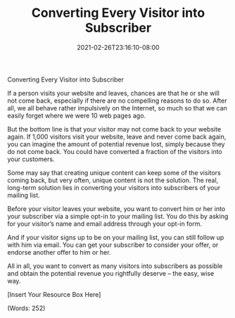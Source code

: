 ﻿---
title: "Converting Every Visitor into Subscriber"
date: 2021-02-26T23:16:10-08:00
description: "List Building Tips for Web Success"
featured_image: "/images/List Building.jpg"
tags: ["List Building"]
---

Converting Every Visitor into Subscriber


If a person visits your website and leaves, chances are that he or she will not come back, especially if there are no compelling reasons to do so. After all, we all behave rather impulsively on the Internet, so much so that we can easily forget where we were 10 web pages ago.

But the bottom line is that your visitor may not come back to your website again. If 1,000 visitors visit your website, leave and never come back again, you can imagine the amount of potential revenue lost, simply because they do not come back. You could have converted a fraction of the visitors into your customers.

Some may say that creating unique content can keep some of the visitors coming back, but very often, unique content is not the solution. The real, long-term solution lies in converting your visitors into subscribers of your mailing list.

Before your visitor leaves your website, you want to convert him or her into your subscriber via a simple opt-in to your mailing list. You do this by asking for your visitor’s name and email address through your opt-in form.

And if your visitor signs up to be on your mailing list, you can still follow up with him via email. You can get your subscriber to consider your offer, or endorse another offer to him or her.

All in all, you want to convert as many visitors into subscribers as possible and obtain the potential revenue you rightfully deserve – the easy, wise way.


[Insert Your Resource Box Here]

(Words: 252)


